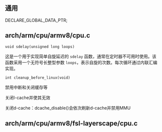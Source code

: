 ## 通用

DECLARE_GLOBAL_DATA_PTR;





## arch/arm/cpu/armv8/cpu.c

`void sdelay(unsigned long loops)`

这是一个用于实现简单自旋延迟的 `sdelay` 函数，通常在定时器不可用时使用。该函数采用一个无符号长整型参数 `loops`，表示自旋的次数。每次循环通过内联汇编实现。

`int cleanup_before_linux(void)`

禁用中断和关闭缓存等

关闭I-cache并使其无效

关闭d-cache：dcache_disable()会依次刷新d-cache并禁用MMU

## arch/arm/cpu/armv8/fsl-layerscape/cpu.c
